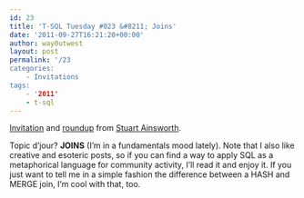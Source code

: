 ```yaml
---
id: 23
title: 'T-SQL Tuesday #023 &#8211; Joins'
date: '2011-09-27T16:21:20+00:00'
author: way0utwest
layout: post
permalink: '/23
categories:
    - Invitations
tags:
    - '2011'
    - t-sql
---
```


[Invitation](http://codegumbo.com/index.php/2011/09/27/tsql2sday-t-sql-tuesday-23early-edition/) and [roundup](http://codegumbo.com/index.php/2011/10/10/tsql2sday-roundup/) from [Stuart Ainsworth](http://codegumbo.com/).

Topic d’jour? **JOINS** (I’m in a fundamentals mood lately). Note that I also like creative and esoteric posts, so if you can find a way to apply SQL as a metaphorical language for community activity, I’ll read it and enjoy it. If you just want to tell me in a simple fashion the difference between a HASH and MERGE join, I’m cool with that, too.